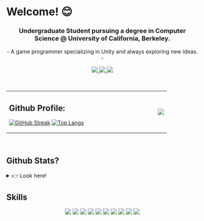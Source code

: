 # Welcome! 😊

<h3 align="center"> Undergraduate Student pursuing a degree in Computer Science @ University of California, Berkeley. </h3>

<p align="center"> - A game programmer specializing in Unity and always exploring new ideas. - </p>

<p align="center">
  <a href="https://www.linkedin.com/in/angelarodriguezzz//"><img height="30" src="https://img.shields.io/badge/LinkedIn-0077B5?style=for-the-badge&logo=linkedin&logoColor=white">
  </a>
  <a href="mailto:angelamareyrodriguez@gmail.com"><img height="30" src="https://img.shields.io/badge/Gmail-D14836?style=for-the-badge&logo=gmail&logoColor=white">
  </a>
  <a href="https://angelarodriguez200.wixsite.com/portfolio"><img height="30" src="https://img.shields.io/badge/portfolio-e0d177?style=for-the-badge&logo=About.me&logoColor=brown">
  </a>
  </p>
<br />

<table style="border: none">
  <tr >
  <td width="50%">
    
## Github Profile:
    
[![GitHub Streak](http://github-readme-streak-stats.herokuapp.com?user=angela-rodriguezz&theme=dark&background=000000)](https://git.io/streak-stats)
[![Top Langs](https://github-readme-stats.vercel.app/api/top-langs/?username=angela-rodriguezz&layout=compact&card_width=495&title_color=fefefe&text_color=fefefe&bg_color=000000)](https://github.com/angela-rodriguezz/github-readme-stats)

</td>
  <td width="50%" valign="center">
  <img align="right" src="./GIF.gif" />
  </td>
  </tr>
</table>

<br />


## Github Stats?
<details closed>
  <summary>👉 Look here!</summary>
  
 <br /> 
<p align="center">
    <img src="https://raw.githubusercontent.com/angela-rodriguezz/angela-rodriguezz/master/profile-summary-card-output/vision_friendly_dark/0-profile-details.svg" alt="Angela's badge"/>
  </p>
  <p align="center">
    <img src="https://raw.githubusercontent.com/angela-rodriguezz/angela-rodriguezz/master/profile-summary-card-output/vision_friendly_dark/1-repos-per-language.svg" alt="Angela Stats1">
    <img src="https://raw.githubusercontent.com/angela-rodriguezz/angela-rodriguezz/master/profile-summary-card-output/vision_friendly_dark/2-most-commit-language.svg" alt="Angela Stats2">
</p>
</details>

## Skills

<p align="center">
  <img height="30" src="https://img.shields.io/badge/unity-%23000000.svg?style=for-the-badge&logo=unity&logoColor=white">
  <img height="30" src="https://img.shields.io/badge/C%23-239120?style=for-the-badge&logo=c-sharp&logoColor=white">
  <img height="30" src="https://img.shields.io/badge/java-%23ED8B00.svg?style=for-the-badge&logo=openjdk&logoColor=white">
  <img height="30" src="https://img.shields.io/badge/Python-FFD43B?style=for-the-badge&logo=python&logoColor=blue">
  <img height="30" src="https://img.shields.io/badge/HTML5-E34F26?style=for-the-badge&logo=html5&logoColor=white">
  <img height="30" src="https://img.shields.io/badge/Numpy-777BB4?style=for-the-badge&logo=numpy&logoColor=white">
  <img height="30" src="https://img.shields.io/badge/jupyter-%23FA0F00.svg?style=for-the-badge&logo=jupyter&logoColor=white">
  <img height="30" src="https://img.shields.io/badge/Visual%20Studio%20Code-0078d7.svg?style=for-the-badge&logo=visual-studio-code&logoColor=white">
  <img height="30" src="https://img.shields.io/badge/Visual%20Studio-5C2D91.svg?style=for-the-badge&logo=visual-studio&logoColor=white">
  <img height="30" src="https://img.shields.io/badge/IntelliJIDEA-000000.svg?style=for-the-badge&logo=intellij-idea&logoColor=white">
</p>





